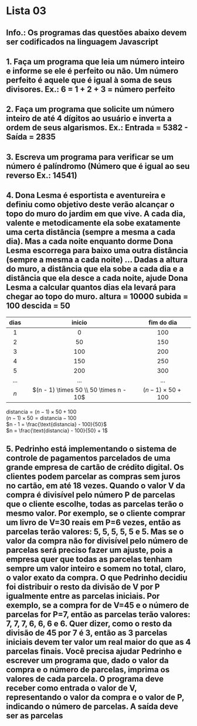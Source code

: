 # Lista 03

## Info.: Os programas das questões abaixo devem ser codificados na linguagem Javascript

## 1. Faça um programa que leia um número inteiro e informe se ele é perfeito ou não. Um número perfeito é aquele que é igual à soma de seus divisores. Ex.: 6 = 1 + 2 + 3 = número perfeito

## 2. Faça um programa que solicite um número inteiro de até 4 dígitos ao usuário e inverta a ordem de seus algarismos. Ex.: Entrada = 5382 - Saída = 2835

## 3. Escreva um programa para verificar se um número é palíndromo (Número que é igual ao seu reverso Ex.: 14541)

## 4. Dona Lesma é esportista e aventureira e definiu como objetivo deste verão alcançar o topo do muro do jardim em que vive. A cada dia, valente e metodicamente ela sobe exatamente uma certa distância (sempre a mesma a cada dia). Mas a cada noite enquanto dorme Dona Lesma escorrega para baixo uma outra distância (sempre a mesma a cada noite) ... Dadas a altura do muro, a distância que ela sobe a cada dia e a distância que ela desce a cada noite, ajude Dona Lesma a calcular quantos dias ela levará para chegar ao topo do muro. altura = 10000 subida = 100 descida = 50

| dias  |       inicio        |        fim do dia         |
| :---: | :-----------------: | :-----------------------: |
|   1   |          0          |            100            |
|   2   |         50          |            150            |
|   3   |         100         |            200            |
|   4   |         150         |            250            |
|   5   |         200         |            300            |
|  ...  |         ...         |            ...            |
|   $n$   | $(n - 1) \times 50 \\ 50 \times n - 10$ | $(n - 1) \times 50 + 100$ |

$\text{distancia} = (n - 1) \times 50 + 100$  
$(n - 1) \times 50 = \text{distancia} - 100$  
$n - 1 = \frac{\text{distancia} - 100}{50}$  
$n = \frac{\text{distancia} - 100}{50} + 1$  

## 5. Pedrinho está implementando o sistema de controle de pagamentos parcelados de uma grande empresa de cartão de crédito digital. Os clientes podem parcelar as compras sem juros no cartão, em até 18 vezes. Quando o valor V da compra é divisível pelo número P de parcelas que o cliente escolhe, todas as parcelas terão o mesmo valor. Por exemplo, se o cliente comprar um livro de V=30 reais em P=6 vezes, então as parcelas terão valores: 5, 5, 5, 5, 5 e 5. Mas se o valor da compra não for divisível pelo número de parcelas será preciso fazer um ajuste, pois a empresa quer que todas as parcelas tenham sempre um valor inteiro e somem no total, claro, o valor exato da compra. O que Pedrinho decidiu foi distribuir o resto da divisão de V por P igualmente entre as parcelas iniciais. Por exemplo, se a compra for de V=45 e o número de parcelas for P=7, então as parcelas terão valores: 7, 7, 7, 6, 6, 6 e 6. Quer dizer, como o resto da divisão de 45 por 7 é 3, então as 3 parcelas iniciais devem ter valor um real maior do que as 4 parcelas finais. Você precisa ajudar Pedrinho e escrever um programa que, dado o valor da compra e o número de parcelas, imprima os valores de cada parcela. O programa deve receber como entrada o valor de V, representando o valor da compra e o valor de P, indicando o número de parcelas. A saída deve ser as parcelas

